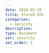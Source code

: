 ```yaml
---
date: 2018-03-20
title: Stored XSS
categories:
  - security
description:
type: Document
set: security
set_order: 2
---
```

